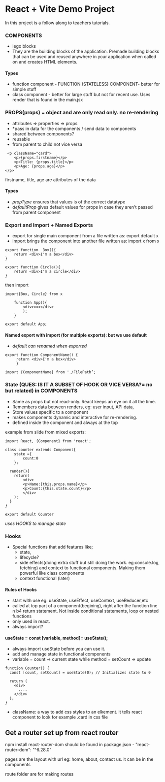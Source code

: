 # React + Vite Demo Project 

In this project is a follow along to teachers tutorials.


### COMPONENTS
- lego blocks
- They are the building blocks of the application. Premade building blocks that can be used and reused anywhere in your application when called on and creates HTML elements.

#### Types
- function component - FUNCTION (STATELESS) COMPONENT- better for simple stuff
- class component - better for large stuff but not for recent use. Uses render that is found in the main.jsx

### PROPS(props) = object and are only read only. no re-rendering
- attributes => properties => props
- *pass in data for the components / send data to components
- shared between components?
- reusable
- from parent to child not vice versa

```react
 <p className="card"> 
    <p>{props.firstname}</p>
    <p>Title: {props.title}</p>
    <p>Age: {props.age}</p>
</p>
```

firstname, title, age are attributes of the data

#### Types
- *propType* ensures that values is of the correct datatype
- *defaultProp* gives default values for props in case they aren't passed from parent component

### Export and Import  + Named Exports
- export for single main component from a file written as: export default x
- import brings the component into another file written as: import x from x

```react
export function  Box(){
    return <div>I'm a box</div>
}

export function Circle(){
    return <div>I'm a circle</div>
}
```

then import
``` react
import{Box, Circle} from x

    function App(){
        <div>xxx</div>
        );
    }

export default App;
```

#### Named export with import (for multiple exports): but we use default

* *default can renamed when exported*

``` react
export function ComponentName() {
     return <div>I'm a box</div> 
     }

import {ComponentName} from './FilePath’;
```

### State (QUES: IS IT A SUBSET OF HOOK OR VICE VERSA?= no but related) in COMPONENTS
- Same as props but not read-only. React keeps an eye on it all the time.
- Remembers data between renders, eg: user input, API data, 
- Store values specific to a component
- makes components dynamic and interactive for re-rendering.
- defined inside the component and always at the top

example from slide from mixed exports:

```react
import React, {Component} from 'react';

class counter extends Component{
    state ={
        count:0
    };

  render(){
    return(
        <div>
        <p>Name:{this.props.name}</p>
        <p>Count:{this.state.count}</p>
        </div>
    );
  }
}

export default Counter
```
*uses HOOKS to manage state*

### Hooks
- Special functions that add features like;
    - state, 
    - lifecycle?
    - side effects(doing extra stuff but still doing the work. eg:console.log, fetching) and context to functional components. Making them powerful like class components
    - context functional (later)
    

#### Rules of Hooks
- start with use eg: useState, useEffect, useContext, useReducer,etc
- called at top part of a component(begining), right after the function line n b4 return statement. Not inside conditional statements, loop or nested functions
- only used in react.
- always import?

#### useState = const [variable, method]= useState();
- always import useState before you can use it.
- add and manage state in functional components
- variable = count =>  current state while method = setCount => update

```react
function Counter() {
  const [count, setCount] = useState(0); // Initializes state to 0

  return (
    <div>
      ....
    </div>
  );
}
```


- className: a way to add css styles to an elkement. it tells react component to look for example .card in css file


## Get a router set up from react router
npm install react-router-dom
should be found in package.json -  "react-router-dom": "^6.28.0"


pages are the layout with url eg: home, about, contact us. it can be in the components

route folder are for making routes
